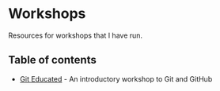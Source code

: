 # Workshops
Resources for workshops that I have run.

## Table of contents

- [Git Educated](git-educated) - An introductory workshop to Git and GitHub
